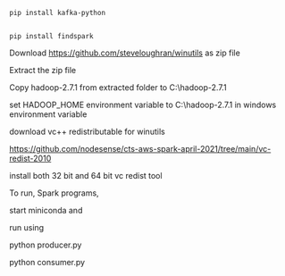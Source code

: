 ```
pip install kafka-python


pip install findspark
```


Download https://github.com/steveloughran/winutils    as zip file


Extract the zip file

Copy hadoop-2.7.1 from extracted folder to C:\hadoop-2.7.1

set HADOOP_HOME environment variable to C:\hadoop-2.7.1 in windows environment variable



download vc++ redistributable for winutils



https://github.com/nodesense/cts-aws-spark-april-2021/tree/main/vc-redist-2010


install both 32 bit and 64 bit vc redist tool


To run, Spark programs,

start  miniconda and 

run using 



python producer.py


python consumer.py



